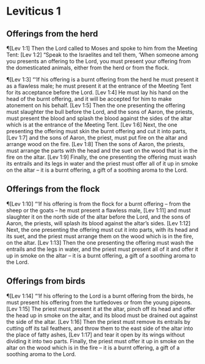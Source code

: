 # Leviticus 1

## Offerings from the herd
¶[Lev 1:1] Then the Lord called to Moses and spoke to him from the Meeting Tent:
[Lev 1:2] “Speak to the Israelites and tell them, ‘When someone among you presents an offering to the Lord, you must present your offering from the domesticated animals, either from the herd or from the flock.

¶[Lev 1:3] “‘If his offering is a burnt offering from the herd he must present it as a flawless male; he must present it at the entrance of the Meeting Tent for its acceptance before the Lord.
[Lev 1:4] He must lay his hand on the head of the burnt offering, and it will be accepted for him to make atonement on his behalf.
[Lev 1:5] Then the one presenting the offering must slaughter the bull before the Lord, and the sons of Aaron, the priests, must present the blood and splash the blood against the sides of the altar which is at the entrance of the Meeting Tent.
[Lev 1:6] Next, the one presenting the offering must skin the burnt offering and cut it into parts,
[Lev 1:7] and the sons of Aaron, the priest, must put fire on the altar and arrange wood on the fire.
[Lev 1:8] Then the sons of Aaron, the priests, must arrange the parts with the head and the suet on the wood that is in the fire on the altar.
[Lev 1:9] Finally, the one presenting the offering must wash its entrails and its legs in water and the priest must offer all of it up in smoke on the altar – it is a burnt offering, a gift of a soothing aroma to the Lord.

## Offerings from the flock
¶[Lev 1:10] “‘If his offering is from the flock for a burnt offering – from the sheep or the goats – he must present a flawless male,
[Lev 1:11] and must slaughter it on the north side of the altar before the Lord, and the sons of Aaron, the priests, will splash its blood against the altar’s sides.
[Lev 1:12] Next, the one presenting the offering must cut it into parts, with its head and its suet, and the priest must arrange them on the wood which is in the fire, on the altar.
[Lev 1:13] Then the one presenting the offering must wash the entrails and the legs in water, and the priest must present all of it and offer it up in smoke on the altar – it is a burnt offering, a gift of a soothing aroma to the Lord.

## Offerings from birds
¶[Lev 1:14] “‘If his offering to the Lord is a burnt offering from the birds, he must present his offering from the turtledoves or from the young pigeons.
[Lev 1:15] The priest must present it at the altar, pinch off its head and offer the head up in smoke on the altar, and its blood must be drained out against the side of the altar.
[Lev 1:16] Then the priest must remove its entrails by cutting off its tail feathers, and throw them to the east side of the altar into the place of fatty ashes,
[Lev 1:17] and tear it open by its wings without dividing it into two parts. Finally, the priest must offer it up in smoke on the altar on the wood which is in the fire – it is a burnt offering, a gift of a soothing aroma to the Lord.
